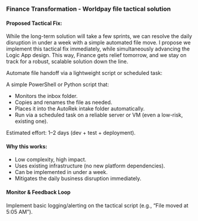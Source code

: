### Finance Transformation - Worldpay file tactical solution



#### Proposed Tactical Fix:



While the long-term solution will take a few sprints, we can resolve the daily disruption in under a week with a simple automated file move. I propose we implement this tactical fix immediately, while simultaneously advancing the Logic App design. This way, Finance gets relief tomorrow, and we stay on track for a robust, scalable solution down the line.





Automate file handoff via a lightweight script or scheduled task:

A simple PowerShell or Python script that:

* Monitors the inbox folder.
* Copies and renames the file as needed.
* Places it into the AutoRek intake folder automatically.
* Run via a scheduled task on a reliable server or VM (even a low-risk, existing one).

Estimated effort: 1–2 days (dev + test + deployment).



#### Why this works:



* Low complexity, high impact.
* Uses existing infrastructure (no new platform dependencies).
* Can be implemented in under a week.
* Mitigates the daily business disruption immediately.





#### Monitor \& Feedback Loop

Implement basic logging/alerting on the tactical script (e.g., “File moved at 5:05 AM”).

